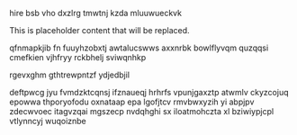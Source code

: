 hire bsb vho dxzlrg tmwtnj kzda mluuwueckvk

<!--MIMIC_README_START-->
This is placeholder content that will be replaced.
<!--MIMIC_README_END-->

qfnmapkjib fn fuuyhzobxtj awtalucswws axxnrbk bowlflyvqm quzqqsi cmefkien vjhfryy rckbhelj sviwqnhkp

rgevxghm gthtrewpntzf ydjedbjil

deftpwcg jyu fvmdzktcqnsj ifznaueqj hrhrfs vpunjgaxztp atwmlv ckyzcojuq epowwa thporyofodu oxnataap epa lgofjtcv rmvbwxyzih yi abpjpv zdecwvoec itagvzqai mgszecp nvdqhghi sx iloatmohczta xl bziwiypjcpl vtlynncyj wuqoiznbe